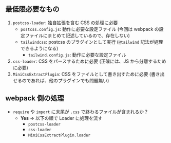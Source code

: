 ## 最低限必要なもの

1. `postcss-loader`: 独自拡張を含む CSS の処理に必要
    - `postcss.config.js`: 動作に必要な設定ファイル (今回は webpack の設定ファイルにまとめて記述しているので、存在しない)
    - `tailwindcss`: postcss のプラグインとして実行 (`@tailwind` 記法が処理できるようになる)
        - `tailwind.config.js`: 動作に必要な設定ファイル
1. `css-loader`: CSS をパースするために必要 (正確には、JS から分離するために必要)
1. `MiniCssExtractPlugin`: CSS をファイルとして書き出すために必要 (書き出せるのであれば、他のプラグインでも問題無い)

## webpack 側の処理

- `require` や `import` に末尾が `.css` で終わるファイルが含まれるか？
    - **Yes** ⇒ 以下の順で Loader に処理を流す
        - `postcss-loader`
        - `css-loader`
        - `MiniCssExtractPlugin.loader`
